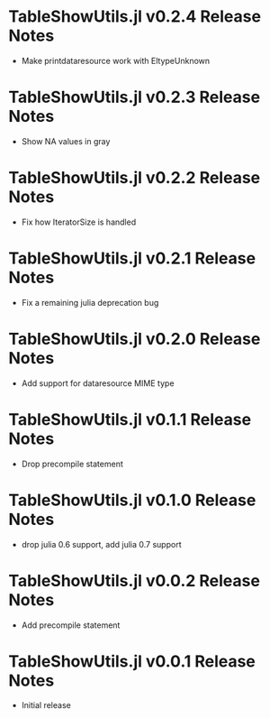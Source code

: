 # TableShowUtils.jl v0.2.4 Release Notes
* Make printdataresource work with EltypeUnknown

# TableShowUtils.jl v0.2.3 Release Notes
* Show NA values in gray

# TableShowUtils.jl v0.2.2 Release Notes
* Fix how IteratorSize is handled

# TableShowUtils.jl v0.2.1 Release Notes
* Fix a remaining julia deprecation bug

# TableShowUtils.jl v0.2.0 Release Notes
* Add support for dataresource MIME type

# TableShowUtils.jl v0.1.1 Release Notes
* Drop precompile statement

# TableShowUtils.jl v0.1.0 Release Notes
* drop julia 0.6 support, add julia 0.7 support

# TableShowUtils.jl v0.0.2 Release Notes
* Add precompile statement

# TableShowUtils.jl v0.0.1 Release Notes
* Initial release
